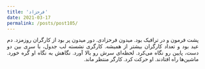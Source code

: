 ```yaml
---
title: 'فرحزاد'
date: 2021-03-17
permalink: /posts/post105/
---
```

<div align="justify" dir="rtl" style="font-family:vazir;">

پشت فرمون و در ترافیک بود. میدون فرحزادی. دور میدون پر بود از کارگران روزمزد. دم عید بود و تعداد کارگران بیشتر از همیشه. کارگری نشسته لب جدول، با‌ سری بین دو دست، پایین رو نگاه می‌کرد. لحظه‌ای سرش رو بالا آورد. نگاهش به نگاه او گره خورد. ماشین‌ها راه افتادند. او حرکت کرد. کارگر منتظر ماند.

</div>


